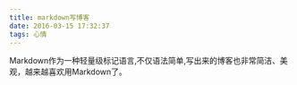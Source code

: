 ```yaml
---
title: markdown写博客
date: 2016-03-15 17:32:37
tags: 心情
---
```


Markdown作为一种轻量级标记语言,不仅语法简单,写出来的博客也非常简洁、美观，越来越喜欢用Markdown了。